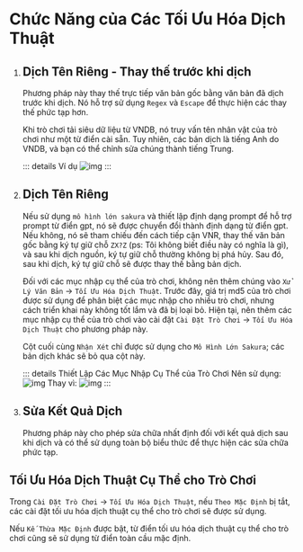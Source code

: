 # Chức Năng của Các Tối Ưu Hóa Dịch Thuật

1. ## Dịch Tên Riêng - Thay thế trước khi dịch

    Phương pháp này thay thế trực tiếp văn bản gốc bằng văn bản đã dịch trước khi dịch. Nó hỗ trợ sử dụng `Regex` và `Escape` để thực hiện các thay thế phức tạp hơn.

    Khi trò chơi tải siêu dữ liệu từ VNDB, nó truy vấn tên nhân vật của trò chơi như một từ điển cài sẵn. Tuy nhiên, các bản dịch là tiếng Anh do VNDB, và bạn có thể chỉnh sửa chúng thành tiếng Trung.

    ::: details Ví dụ
    ![img](https://image.lunatranslator.org/zh/transoptimi/1.png)
    :::

1. ## Dịch Tên Riêng

    Nếu sử dụng `mô hình lớn sakura` và thiết lập định dạng prompt để hỗ trợ prompt từ điển gpt, nó sẽ được chuyển đổi thành định dạng từ điển gpt. Nếu không, nó sẽ tham chiếu đến cách tiếp cận VNR, thay thế văn bản gốc bằng ký tự giữ chỗ `ZX?Z` (ps: Tôi không biết điều này có nghĩa là gì), và sau khi dịch nguồn, ký tự giữ chỗ thường không bị phá hủy. Sau đó, sau khi dịch, ký tự giữ chỗ sẽ được thay thế bằng bản dịch.

    Đối với các mục nhập cụ thể của trò chơi, không nên thêm chúng vào `Xử Lý Văn Bản` -> `Tối Ưu Hóa Dịch Thuật`. Trước đây, giá trị md5 của trò chơi được sử dụng để phân biệt các mục nhập cho nhiều trò chơi, nhưng cách triển khai này không tốt lắm và đã bị loại bỏ. Hiện tại, nên thêm các mục nhập cụ thể của trò chơi vào cài đặt `Cài Đặt Trò Chơi` -> `Tối Ưu Hóa Dịch Thuật` cho phương pháp này.

    Cột cuối cùng `Nhận Xét` chỉ được sử dụng cho `Mô Hình Lớn Sakura`; các bản dịch khác sẽ bỏ qua cột này.

    ::: details Thiết Lập Các Mục Nhập Cụ Thể của Trò Chơi
      Nên sử dụng:
      ![img](https://image.lunatranslator.org/zh/transoptimi/2.png)
      Thay vì:
      ![img](https://image.lunatranslator.org/zh/transoptimi/3.png)
    :::

1. ## Sửa Kết Quả Dịch

    Phương pháp này cho phép sửa chữa nhất định đối với kết quả dịch sau khi dịch và có thể sử dụng toàn bộ biểu thức để thực hiện các sửa chữa phức tạp.

## Tối Ưu Hóa Dịch Thuật Cụ Thể cho Trò Chơi

Trong `Cài Đặt Trò Chơi` -> `Tối Ưu Hóa Dịch Thuật`, nếu `Theo Mặc Định` bị tắt, các cài đặt tối ưu hóa dịch thuật cụ thể cho trò chơi sẽ được sử dụng.

Nếu `Kế Thừa Mặc Định` được bật, từ điển tối ưu hóa dịch thuật cụ thể cho trò chơi cũng sẽ sử dụng từ điển toàn cầu mặc định.
